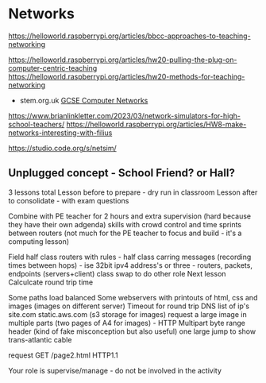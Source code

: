 Networks
========

https://helloworld.raspberrypi.org/articles/bbcc-approaches-to-teaching-networking

https://helloworld.raspberrypi.org/articles/hw20-pulling-the-plug-on-computer-centric-teaching
https://helloworld.raspberrypi.org/articles/hw20-methods-for-teaching-networking

* stem.org.uk [GCSE Computer Networks](https://www.stem.org.uk/resources/community/collection/399693/gcse-computer-networks)


https://www.brianlinkletter.com/2023/03/network-simulators-for-high-school-teachers/
https://helloworld.raspberrypi.org/articles/HW8-make-networks-interesting-with-filius


https://studio.code.org/s/netsim/


Unplugged concept - School Friend? or Hall?
---------

3 lessons total
Lesson before to prepare - dry run in classroom
Lesson after to consolidate - with exam questions

Combine with PE teacher for 2 hours and extra supervision (hard because they have their own adgenda)
skills with crowd control and time sprints between routers (not much for the PE teacher to focus and build - it's a computing lesson)

Field 
    half class routers with rules - half class carring messages (recording times between hops) - ise 32bit ipv4 address's
    or
    three - routers, packets, endpoints (servers+client)
class swap to do other role
Next lesson Calculcate round trip time

Some paths load balanced
Some webservers with printouts of html, css and images (images on different server)
Timeout for round trip
DNS list of ip's 
site.com
static.aws.com (s3 storage for images)
request a large image in multiple parts (two pages of A4 for images) - HTTP Multipart byte range header (kind of fake misconception but also useful)
one large jump to show trans-atlantic cable

request GET /page2.html HTTP1.1


Your role is supervise/manage - do not be involved in the activity